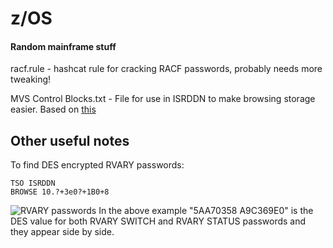 # z/OS
#### Random mainframe stuff

racf.rule - hashcat rule for cracking RACF passwords, probably needs more tweaking!

MVS Control Blocks.txt - File for use in ISRDDN to make browsing storage easier. Based on [this](http://www.meerkatcomputerservices.com/mfblog/wp-content/uploads/2016/07/Browsing-MVS-Control-Blocks-Using-DDLIST.pdf)

## Other useful notes
To find DES encrypted RVARY passwords:  

```
TSO ISRDDN  
BROWSE 10.?+3e0?+1B0+8  
```
![RVARY passwords](https://raw.githubusercontent.com/jaytay79/zos/master/rvary.png)
In the above example "5AA70358 A9C369E0" is the DES value for both RVARY SWITCH and RVARY STATUS passwords and they appear side by side.